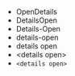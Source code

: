 - OpenDetails
- DetailsOpen
- Details-Open
- details-open
- details open
- \<details open>
- `<details open>`